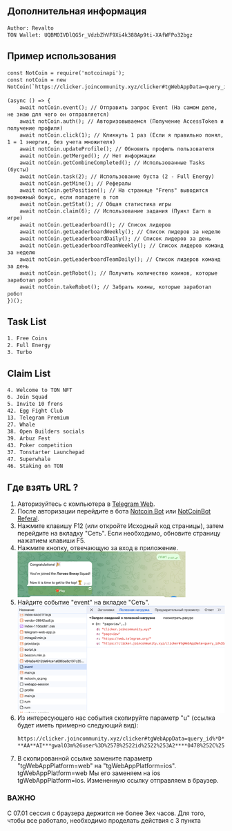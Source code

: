 ## Дополнительная информация
```
Author: Revalto
TON Wallet: UQBMOIVDlQG5r_VdzbZhVF9Xi4k388Ap9ti-XAfWFPo32bgz
```

## Пример использования
```
const NotCoin = require('notcoinapi');
const notCoin = new NotCoin(`https://clicker.joincommunity.xyz/clicker#tgWebAppData=query_id%.....`);

(async () => {
    await notCoin.event(); // Отправить запрос Event (На самом деле, не знаю для чего он отправляется)
    await notCoin.auth(); // Авторизовываемся (Получение AccessToken и получение профиля)
    await notCoin.click(1); // Кликнуть 1 раз (Если я правильно понял, 1 = 1 энергия, без учета множителя)
    await notCoin.updateProfile(); // Обновить профиль пользователя
    await notCoin.getMerged(); // Нет информации
    await notCoin.getCombineCompleted(); // Использованные Tasks (бусты)
    await notCoin.task(2); // Использование буста (2 - Full Energy)
    await notCoin.getMine(); // Рефералы
    await notCoin.getPosition(); // На странице "Frens" выводится возможный бонус, если попадете в топ
    await notCoin.getStat(); // Общая статистика игры    
    await notCoin.claim(6); // Использование задания (Пункт Earn в игре)
    await notCoin.getLeaderboard(); // Список лидеров
    await notCoin.getLeaderboardWeekly(); // Список лидеров за неделю
    await notCoin.getLeaderboardDaily(); // Список лидеров за день
    await notCoin.getLeaderboardTeamWeekly(); // Список лидеров команд за неделю
    await notCoin.getLeaderboardTeamDaily(); // Список лидеров команд за день
    await notCoin.getRobot(); // Получить количество коинов, которые заработал робот
    await notCoin.takeRobot(); // Забрать коины, которые заработал робот
})();
```

## Task List
```
1. Free Coins
2. Full Energy
3. Turbo
```

## Claim List
```
4. Welcome to TON NFT
6. Join Squad
5. Invite 10 frens
42. Egg Fight Club
13. Telegram Premium
27. Whale
38. Open Builders socials
39. Arbuz Fest
43. Poker competition
37. Tonstarter Launchepad
47. Superwhale
46. Staking on TON
```

## Где взять URL ?
1. Авторизуйтесь с компьютера в [Telegram Web](https://web.telegram.org).
2. После авторизации перейдите в бота [Notcoin Bot](https://web.telegram.org/k/#@notcoin_bot) или [NotCoinBot Referal](https://t.me/notcoin_bot?start=rp_4740373).
3. Нажмите клавишу F12 (или откройте Исходный код страницы), затем перейдите на вкладку "Сеть". Если необходимо, обновите страницу нажатием клавиши F5.
4. Нажмите кнопку, отвечающую за вход в приложение.
   ![img.png](images/img.png)
5. Найдите событие "event" на вкладке "Сеть".
   ![img_2.png](images/img_2.png)
6. Из интересующего нас события скопируйте параметр "u" (ссылка будет иметь примерно следующий вид):
   ```
   https://clicker.joincommunity.xyz/clicker#tgWebAppData=query_id%*D**GO*-**AA**AI***gwalO3m%26user%3D%257B%2522id%2522%253A2****0478%252C%2522first_name%2522%253A%2522*******%2522%252C%2522last_name%2522%253A%2522*******%2522%252C%2522username%2522%253A%2522******%2522%252C%2522language_code%2522%253A%2522ru%2522%252C%2522is_premium%2522%253Atrue%252C%2522allows_write_to_pm%2522%253Atrue%257D%26auth_date%3D170**16279%26hash%3D7dfa***db35***b593aa80f3***9858ca0649c5***cd001bf888888b770a3ff0e&tgWebAppVersion=7.0&tgWebAppPlatform=web&tgWebAppThemeParams=%7B%22bg_color%22%3A%22%23ffffff%22%2C%22button_color%22%3A%22%233390ec%22%2C%22button_text_color%22%3A%22%23ffffff%22%2C%22hint_color%22%3A%22%23707579%22%2C%22link_color%22%3A%22%2300488f%22%2C%22secondary_bg_color%22%3A%22%23f4f4f5%22%2C%22text_color%22%3A%22%23000000%22%2C%22header_bg_color%22%3A%22%23ffffff%22%2C%22accent_text_color%22%3A%22%233390ec%22%2C%22section_bg_color%22%3A%22%23ffffff%22%2C%22section_header_text_color%22%3A%22%233390ec%22%2C%22subtitle_text_color%22%3A%22%23707579%22%2C%22destructive_text_color%22%3A%22%23df3f40%22%7D
   ```
7. В скопированной ссылке замените параметр "tgWebAppPlatform=web" на "tgWebAppPlatform=ios".
   tgWebAppPlatform=web
   Мы его заменяем на ios
   tgWebAppPlatform=ios.
   Измененную ссылку отправляем в браузер.

### ВАЖНО
C 07.01 сессия с браузера держится не более 3ех часов.
Для того, чтобы все работало, необходимо проделать действия с 3 пункта